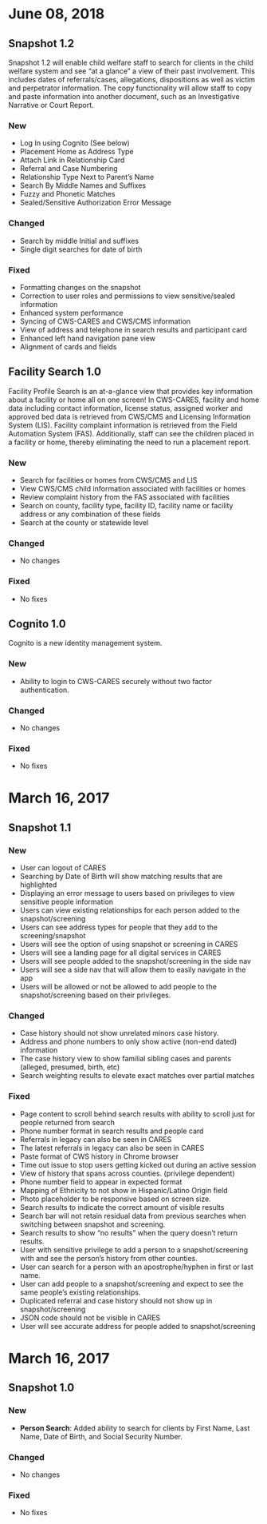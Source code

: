 # June 08, 2018

##  Snapshot 1.2
Snapshot 1.2 will enable child welfare staff to search for clients in the child welfare system and see “at a glance” a view of their past involvement. This includes dates of referrals/cases, allegations, dispositions as well as victim and perpetrator information. The copy functionality will allow staff to copy and paste information into another document, such as an Investigative Narrative or Court Report.
### New 
- Log In using Cognito (See below)
- Placement Home as Address Type
- Attach Link in Relationship Card 
- Referral and Case Numbering
- Relationship Type Next to Parent’s Name
- Search By Middle Names and Suffixes
- Fuzzy and Phonetic Matches
- Sealed/Sensitive Authorization Error Message
### Changed
- Search by middle Initial and suffixes
- Single digit searches for date of birth
### Fixed
- Formatting changes on the snapshot
- Correction to user roles and permissions to view sensitive/sealed information 
- Enhanced system performance
- Syncing of CWS-CARES and CWS/CMS information
- View of address and telephone in search results and participant card
- Enhanced left hand navigation pane view 
- Alignment of cards and fields

## Facility Search 1.0
Facility Profile Search is an at-a-glance view that provides key information about a facility or home all on one screen! In CWS-CARES, facility and home data including contact information, license status, assigned worker and approved bed data is retrieved from CWS/CMS and Licensing Information System (LIS). Facility complaint information is retrieved from the Field Automation System (FAS). Additionally, staff can see the children placed in a facility or home, thereby eliminating the need to run a placement report.
### New 
-	Search for facilities or homes from CWS/CMS and LIS
-	View CWS/CMS child information associated with facilities or homes
-	Review complaint history from the FAS associated with facilities
-	Search on county, facility type, facility ID, facility name or facility address or any combination of these fields 
-	Search at the county or statewide level
### Changed
- No changes
### Fixed
- No fixes

## Cognito 1.0
Cognito is a new identity management system. 
### New
-	Ability to login to CWS-CARES securely without two factor authentication.
### Changed
- No changes
### Fixed
- No fixes

# March 16, 2017

##  Snapshot 1.1
### New
- User can logout of CARES
- Searching by Date of Birth will show matching results that are highlighted
- Displaying an error message to users based on privileges to view sensitive people information
- Users can view existing relationships for each person added to the snapshot/screening
- Users can see address types for people that they add to the screening/snapshot
- Users will see the option of using snapshot or screening in CARES
- Users will see a landing page for all digital services in CARES
- Users will see people added to the snapshot/screening in the side nav
- Users will see a side nav that will allow them to easily navigate in the app
- Users will be allowed or not be allowed to add people to the snapshot/screening based on their privileges.
### Changed
- Case history should not show unrelated minors case history. 
- Address and phone numbers to only show active (non-end dated) information
- The case history view to show familial sibling cases and parents (alleged, presumed, birth, etc)
- Search weighting results to elevate exact matches over partial matches
### Fixed
- Page content to scroll behind search results with ability to scroll just for people returned from search
- Phone number format in search results and people card
- Referrals in legacy can also be seen in CARES
- The latest referrals in legacy can also be seen in CARES
- Paste format of CWS history in Chrome browser
- Time out issue to stop users getting kicked out during an active session
- View of history that spans across counties. (privilege dependent)
- Phone number field to appear in expected format
- Mapping of Ethnicity to not show in Hispanic/Latino Origin field
- Photo placeholder to be responsive based on screen size.
- Search results to indicate the correct amount of visible results
- Search bar will not retain residual data from previous searches when switching between snapshot and screening. 
- Search results to show “no results” when the query doesn’t return results.
- User with sensitive privilege to add a person to a snapshot/screening with and see the person’s history from other counties. 
- User can search for a person with an apostrophe/hyphen in first or last name. 
- User can add people to a snapshot/screening and expect to see the same people’s existing relationships.
- Duplicated referral and case history should not show up in snapshot/screening
- JSON code should not be visible in CARES
- User will see accurate address for people added to snapshot/screening

# March 16, 2017

##  Snapshot 1.0
### New
- **Person Search**:  Added ability to search for clients by First Name, Last Name, Date of Birth, and Social Security Number.
### Changed
- No changes
### Fixed
- No fixes
